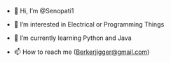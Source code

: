 - 👋 Hi, I’m @Senopati1
- 👀 I’m interested in Electrical or Programming Things
- 🌱 I’m currently learning Python and Java

- 📫 How to reach me (Berkerjigger@gmail.com)

<!---
Senopati1/Senopati1 is a ✨ special ✨ repository because its `README.md` (this file) appears on your GitHub profile.
You can click the Preview link to take a look at your changes.
--->
